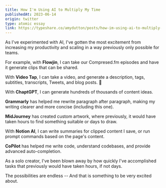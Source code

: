 ```yaml
---
title: How I'm Using AI to Multiply My Time
publishedAt: 2023-06-14
origin: twitter
type: atomic essay
link: https://typeshare.co/amydutton/posts/how-im-using-ai-to-multiply-my-time
---
```


As I've experimented with AI, I've gotten the most excitement from increasing my productivity and scaling in a way previously only possible for teams.

For example, with **Flowjin**, I can take our Compresed.fm episodes and have it generate clips that can be shared.

With **Video Tap**, I can take a video, and generate a description, tags, subtitles, transcripts, Tweets, and blog posts. 🤯

With **ChaptGPT**, I can generate hundreds of thousands of content ideas.

**Grammarly** has helped me rewrite paragraph after paragraph, making my writing clearer and more concise (including this one).

**MidJourney** has created custom artwork, where previously, it would have taken hours to find something suitable or days to draw.

With **Notion AI**, I can write summaries for clipped content I save, or run prompt commands based on the page's content.

**CoPilot** has helped me write code, understand codebases, and provide advanced auto-completion.

As a solo creator, I've been blown away by how quickly I've accomplished tasks that previously would have taken hours, if not days.

The possibilities are endless -- And that is something to be very excited about.
